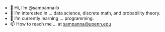- 👋 Hi, I’m @sampanna-b
- 👀 I’m interested in ... data science, discrete math, and probability theory.
- 🌱 I’m currently learning ... programming.
- 📫 How to reach me ... at sampanna@upenn.edu

<!---
sampanna-b/sampanna-b is a ✨ special ✨ repository because its `README.md` (this file) appears on your GitHub profile.
You can click the Preview link to take a look at your changes.
--->
